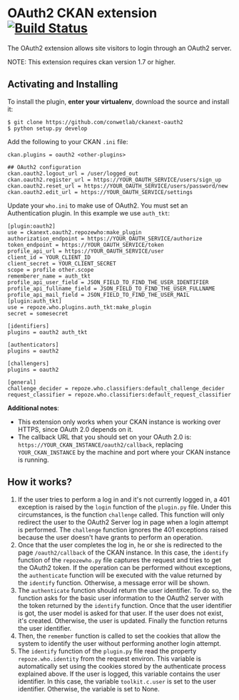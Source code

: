 OAuth2 CKAN extension  [![Build Status](http://hercules.ls.fi.upm.es/jenkins/buildStatus/icon?job=ckan_oauth2)](http://hercules.ls.fi.upm.es/jenkins/job/ckan_oauth2/)
=====================

The OAuth2 extension allows site visitors to login through an OAuth2 server.

NOTE: This extension requires ckan version 1.7 or higher.


Activating and Installing
-------------------------

To install the plugin, **enter your virtualenv**, download the source and install it:

```
$ git clone https://github.com/conwetlab/ckanext-oauth2
$ python setup.py develop
```

Add the following to your CKAN `.ini` file:

```
ckan.plugins = oauth2 <other-plugins>

## OAuth2 configuration
ckan.oauth2.logout_url = /user/logged_out
ckan.oauth2.register_url = https://YOUR_OAUTH_SERVICE/users/sign_up
ckan.oauth2.reset_url = https://YOUR_OAUTH_SERVICE/users/password/new
ckan.oauth2.edit_url = https://YOUR_OAUTH_SERVICE/settings
```

Update your `who.ini` to make use of OAuth2. You must set an Authentication plugin. In this example we use `auth_tkt`:

```
[plugin:oauth2]
use = ckanext.oauth2.repozewho:make_plugin
authorization_endpoint = https://YOUR_OAUTH_SERVICE/authorize
token_endpoint = https://YOUR_OAUTH_SERVICE/token
profile_api_url = https://YOUR_OAUTH_SERVICE/user
client_id = YOUR_CLIENT_ID
client_secret = YOUR_CLIENT_SECRET
scope = profile other.scope
rememberer_name = auth_tkt
profile_api_user_field = JSON_FIELD_TO_FIND_THE_USER_IDENTIFIER
profile_api_fullname_field = JSON_FIELD_TO_FIND_THE_USER_FULLNAME
profile_api_mail_field = JSON_FIELD_TO_FIND_THE_USER_MAIL
[plugin:auth_tkt]
use = repoze.who.plugins.auth_tkt:make_plugin
secret = somesecret

[identifiers]
plugins = oauth2 auth_tkt

[authenticators]
plugins = oauth2

[challengers]
plugins = oauth2

[general]
challenge_decider = repoze.who.classifiers:default_challenge_decider
request_classifier = repoze.who.classifiers:default_request_classifier
```

**Additional notes**:
* This extension only works when your CKAN instance is working over HTTPS, since OAuth 2.0 depends on it. 
* The callback URL that you should set on your OAuth 2.0 is: `https://YOUR_CKAN_INSTANCE/oauth2/callback`, replacing `YOUR_CKAN_INSTANCE` by the machine and port where your CKAN instance is running. 


How it works?
-------------
1. If the user tries to perform a log in and it's not currently logged in, a 401 exception is raised by the `login` function of the `plugin.py` file. Under this circumstances, is the function `challenge` called. This function will only redirect the user to the OAuth2 Server log in page when a login attempt is performed. The `challenge` function ignores the 401 exceptions raised because the user doesn't have grants to perform an operation.
2. Once that the user completes the log in, he or she is redirected to the page `/oauth2/callback` of the CKAN instance. In this case, the `identify` function of the `repozewho.py` file captures the request and tries to get the OAuth2 token. If the operation can be performed without exceptions, the `authenticate` function will be executed with the value returned by the `identify` function. Otherwise, a message error will be shown.
3. The `authenticate` function should return the user identifier. To do so, the function asks for the basic user information to the OAuth2 server with the token returned by the `identify` function. Once that the user identifier is got, the user model is asked for that user. If the user does not exist, it's created. Otherwise, the user is updated. Finally the function returns the user identifier.
4. Then, the `remember` function is called to set the cookies that allow the system to identify the user without performing another login attempt. 
5. The `identify` function of the `plugin.py` file read the property `repoze.who.identity` from the request environ. This variable is automatically set using the cookies stored by the authenticate process explained above. If the user is logged, this variable contains the user identifier. In this case, the variable `toolkit.c.user` is set to the user identifier. Otherwise, the variable is set to None. 



